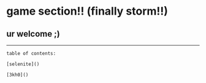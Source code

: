 # game section!! (finally storm!!)

## ur welcome ;)

---

```table of contents:```

```[selenite]()```

```[3kh0]()```
